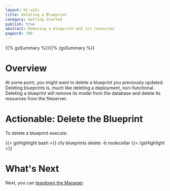 ```yaml
---
layout: bt_wiki
title: Deleting a Blueprint
category: Getting Started
publish: true
abstract: Removing a blueprint and its resources
pageord: 700
---
```

{{% gsSummary %}}{{% /gsSummary %}}


# Overview

At some point, you might want to delete a blueprint you previously updated. Deleting blueprints is, much like deleting a deployment, non-functional. Deleting a blueprint will remove its model from the database and delete its resources from the fileserver.


# Actionable: Delete the Blueprint

To delete a blueprint execute:

{{< gsHighlight  bash >}}
cfy blueprints delete -b nodecellar
{{< /gsHighlight >}}

# What's Next

Next, you can [teardown the Manager](getting-started-teardown.html).